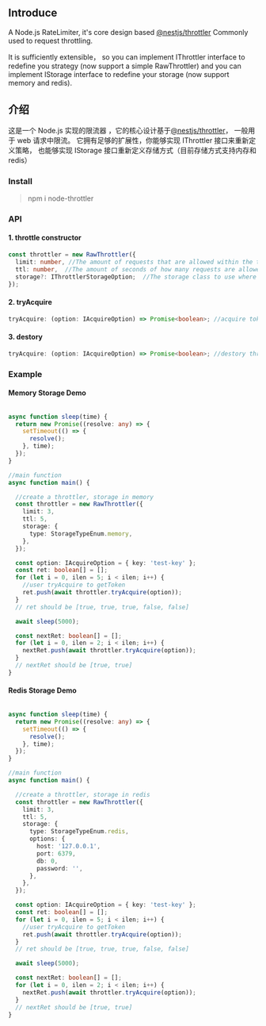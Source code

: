 ## Introduce
A Node.js RateLimiter, it's core design based [@nestjs/throttler](https://www.npmjs.com/package/@nestjs/throttler) Commonly used to request throttling. 

It is sufficiently extensible， so you can implement IThrottler interface to redefine you strategy (now support a simple RawThrottler) and you can implement IStorage interface to redefine your storage (now support memory and redis). 

## 介绍
这是一个 Node.js 实现的限流器 ，它的核心设计基于[@nestjs/throttler](https://www.npmjs.com/package/@nestjs/throttler)， 一般用于 web 请求中限流。 它拥有足够的扩展性，你能够实现 IThrottler 接口来重新定义策略， 也能够实现 IStorage 接口重新定义存储方式（目前存储方式支持内存和redis）

### Install

> npm i node-throttler

### API

#### 1. throttle constructor
```typescript
const throttler = new RawThrottler({
  limit: number, //The amount of requests that are allowed within the ttl's time window.
  ttl: number,  //The amount of seconds of how many requests are allowed within this time. (seconds)
  storage?: IThrottlerStorageOption;  //The storage class to use where all the record will be stored in.
});
```

#### 2. tryAcquire
```typescript
tryAcquire: (option: IAcquireOption) => Promise<boolean>; //acquire token; if reach limit, return false; else if not reach limit, return true;
```

#### 3. destory
```typescript
tryAcquire: (option: IAcquireOption) => Promise<boolean>; //destory throttler instance
```


### Example

#### Memory Storage Demo
```typescript

async function sleep(time) {
  return new Promise((resolve: any) => {
    setTimeout(() => {
      resolve();
    }, time);
  });
}

//main function
async function main() {

  //create a throttler, storage in memory
  const throttler = new RawThrottler({
    limit: 3,
    ttl: 5,
    storage: {
      type: StorageTypeEnum.memory,
    },
  });

  const option: IAcquireOption = { key: 'test-key' };
  const ret: boolean[] = [];
  for (let i = 0, ilen = 5; i < ilen; i++) {
    //user tryAcquire to getToken
    ret.push(await throttler.tryAcquire(option));
  }
  // ret should be [true, true, true, false, false]

  await sleep(5000);

  const nextRet: boolean[] = [];
  for (let i = 0, ilen = 2; i < ilen; i++) {
    nextRet.push(await throttler.tryAcquire(option));
  }
  // nextRet should be [true, true]
}
```

#### Redis Storage Demo
```typescript

async function sleep(time) {
  return new Promise((resolve: any) => {
    setTimeout(() => {
      resolve();
    }, time);
  });
}

//main function
async function main() {

  //create a throttler, storage in redis
  const throttler = new RawThrottler({
    limit: 3,
    ttl: 5,
    storage: {
      type: StorageTypeEnum.redis,
      options: {
        host: '127.0.0.1',
        port: 6379,
        db: 0,
        password: '',
      },
    },
  });

  const option: IAcquireOption = { key: 'test-key' };
  const ret: boolean[] = [];
  for (let i = 0, ilen = 5; i < ilen; i++) {
    //user tryAcquire to getToken
    ret.push(await throttler.tryAcquire(option));
  }
  // ret should be [true, true, true, false, false]

  await sleep(5000);

  const nextRet: boolean[] = [];
  for (let i = 0, ilen = 2; i < ilen; i++) {
    nextRet.push(await throttler.tryAcquire(option));
  }
  // nextRet should be [true, true]
}
```
